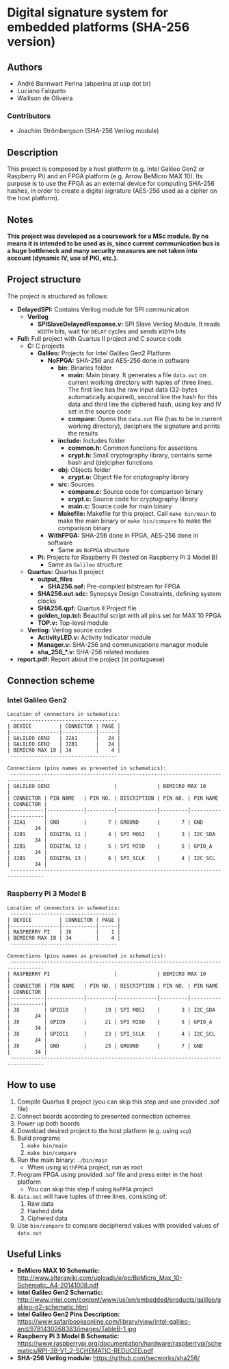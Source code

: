 # Digital signature system for embedded platforms (SHA-256 version)

## Authors

* André Bannwart Perina (abperina at usp dot br)
* Luciano Falqueto
* Wallison de Oliveira

### Contributors

* Joachim Strömbergson (SHA-256 Verilog module)

## Description

This project is composed by a host platform (e.g. Intel Galileo Gen2 or Raspberry Pi) and an FPGA platform (e.g. Arrow BeMicro MAX 10). Its purpose is to use the FPGA as an external device for computing SHA-256 hashes, in order to create a digital signature (AES-256 used as a cipher on the host platform).

## Notes

**This project was developed as a coursework for a MSc module. By no means it is intended to be used as is, since current communication bus is a huge bottleneck and many security measures are not taken into account (dynamic IV, use of PKI, etc.).**

## Project structure

The project is structured as follows:

* **DelayedSPI:** Contains Verilog module for SPI communication
	* **Verilog**
		* **SPISlaveDelayedResponse.v:** SPI Slave Verilog Module. It reads `WIDTH` bits, wait for `DELAY` cycles and sends `WIDTH` bits
* **Full:** Full project with Quartus II project and C source code
	* **C:** C projects
		* **Galileo:** Projects for Intel Galileo Gen2 Platform
			* **NoFPGA:** SHA-256 and AES-256 done in software
				* **bin:** Binaries folder
					* **main:** Main binary. It generates a file `data.out` on current working directory with tuples of three lines. The first line has the raw input data (32-bytes automatically acquired), second line the hash for this data and third line the ciphered hash, using key and IV set in the source code
					* **compare:** Opens the `data.out` file (has to be in current working directory), deciphers the signature and prints the results
				* **include:** Includes folder
					* **common.h:** Common functions for assertions
					* **crypt.h:** Small cryptography library, contains some hash and (de)cipher functions
				* **obj:** Objects folder
					* **crypt.o:** Object file for criptography library
				* **src:** Sources
					* **compare.c:** Source code for comparison binary
					* **crypt.c:** Source code for cryptography library
					* **main.c:** Source code for main binary
				* **Makefile:** Makefile for this project. Call `make bin/main` to make the main binary or `make bin/compare` to make the comparison binary
			* **WithFPGA:** SHA-256 done in FPGA, AES-256 done in software
				* Same as `NoFPGA` structure
		* **Pi:** Projects for Raspberry Pi (tested on Raspberry Pi 3 Model B)
			* Same as `Galileo` structure
	* **Quartus:** Quartus II project
		* **output_files**
			* **SHA256.sof:** Pre-compiled bitstream for FPGA
		* **SHA256.out.sdc:** Synopsys Design Constraints, defining system clocks
		* **SHA256.qpf:** Quartus II Project file
		* **golden_top.tcl:** Beautiful script with all pins set for MAX 10 FPGA
		* **TOP.v:** Top-level module
	* **Verilog:** Verilog source codes
		* **ActivityLED.v:** Activity Indicator module
		* **Manager.v:** SHA-256 and communications manager module
		* **sha_256_\*.v:** SHA-256 related modules
* **report.pdf:** Report about the project (in portuguese)

## Connection scheme

### Intel Galileo Gen2

```
Location of connectors in schematics:
 -----------------------------------
| DEVICE         | CONNECTOR | PAGE |
|----------------|-----------|------|
| GALILEO GEN2   | J2A1      |   24 |
| GALILEO GEN2   | J2B1      |   24 |
| BEMICRO MAX 10 | J4        |    4 |
 -----------------------------------

Connections (pins names as presented in schematics):
 ---------------------------------------------------------------------------------
| GALILEO GEN2                     |             | BEMICRO MAX 10                 |
| CONNECTOR | PIN NAME   | PIN NO. | DESCRIPTION | PIN NO. | PIN NAME | CONNECTOR |
|-----------|------------|---------|-------------|---------|----------|-----------|
| J2A1      | GND        |       7 | GROUND      |       7 | GND      |        J4 |
| J2B1      | DIGITAL 11 |       4 | SPI MOSI    |       3 | I2C_SDA  |        J4 |
| J2B1      | DIGITAL 12 |       5 | SPI MISO    |       5 | GPIO_A   |        J4 |
| J2B1      | DIGITAL 13 |       6 | SPI_SCLK    |       4 | I2C_SCL  |        J4 |
 ---------------------------------------------------------------------------------
```

### Raspberry Pi 3 Model B

```
Location of connectors in schematics:
 -----------------------------------
| DEVICE         | CONNECTOR | PAGE |
|----------------|-----------|------|
| RASPBERRY PI   | J8        |    1 |
| BEMICRO MAX 10 | J4        |    4 |
 -----------------------------------

Connections (pins names as presented in schematics):
 ---------------------------------------------------------------------------------
| RASPBERRY PI                     |             | BEMICRO MAX 10                 |
| CONNECTOR | PIN NAME   | PIN NO. | DESCRIPTION | PIN NO. | PIN NAME | CONNECTOR |
|-----------|------------|---------|-------------|---------|----------|-----------|
| J8        | GPIO10     |      19 | SPI MOSI    |       3 | I2C_SDA  |        J4 |
| J8        | GPIO9      |      21 | SPI MISO    |       5 | GPIO_A   |        J4 |
| J8        | GPIO11     |      23 | SPI_SCLK    |       4 | I2C_SCL  |        J4 |
| J8        | GND        |      25 | GROUND      |       7 | GND      |        J4 |
 ---------------------------------------------------------------------------------
```

## How to use

1. Compile Quartus II project (you can skip this step and use provided .sof file)
2. Connect boards according to presented connection schemes
3. Power up both boards
4. Download desired project to the host platform (e.g. using `scp`)
5. Build programs
	1. `make bin/main`
	2. `make bin/compare`
6. Run the main binary: `./bin/main`
	* When using `WithFPGA` project, run as root
7. Program FPGA using provided .sof file and press enter in the host platform
	* You can skip this step if using `NoFPGA` project
8. `data.out` will have tuples of three lines, consisting of:
	1. Raw data
	2. Hashed data
	3. Ciphered data
9. Use `bin/compare` to compare deciphered values with provided values of `data.out`

## Useful Links

* **BeMicro MAX 10 Schematic:** http://www.alterawiki.com/uploads/e/ec/BeMicro_Max_10-Schematic_A4-20141008.pdf
* **Intel Galileo Gen2 Schematic:** http://www.intel.com/content/www/us/en/embedded/products/galileo/galileo-g2-schematic.html
* **Intel Galileo Gen2 Pins Description:** https://www.safaribooksonline.com/library/view/intel-galileo-and/9781430268383/images/TableB-1.jpg
* **Raspberry Pi 3 Model B Schematic:** https://www.raspberrypi.org/documentation/hardware/raspberrypi/schematics/RPI-3B-V1_2-SCHEMATIC-REDUCED.pdf
* **SHA-256 Verilog module:** https://github.com/secworks/sha256/

